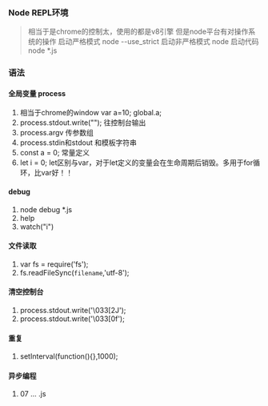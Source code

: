 ### Node REPL环境
> 相当于是chrome的控制太，使用的都是v8引擎  但是node平台有对操作系统的操作 
>启动严格模式 node --use_strict
>启动非严格模式 node
>启动代码 node *.js


### 语法
#### 全局变量 process
   1. 相当于chrome的window
      var a=10; global.a;
   2. process.stdout.write("");    往控制台输出
   3. process.argv 传参数组
   4. process.stdin和stdout 和模板字符串
   5. const a = 0; 常量定义
   6. let i = 0; let区别与var，对于let定义的变量会在生命周期后销毁。多用于for循环，比var好！！
#### debug
   1. node debug *.js
   2. help
   3. watch("i")
#### 文件读取
   1. var fs = require('fs');
   2. fs.readFileSync(`filename`,'utf-8');
#### 清空控制台
   1. process.stdout.write('\033[2J');
   2. process.stdout.write('\033[0f');
#### 重复
   1. setInterval(function(){},1000);
#### 异步编程
   1. 07 ... .js   
